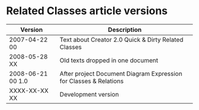 ﻿Related Classes article versions
================================

| Version            | Description                                                       |
|--------------------|-------------------------------------------------------------------|
| 2007-04-22 00      | Text about Creator 2.0 Quick & Dirty Related Classes              |
| 2008-05-28 XX      | Old texts dropped in one document                                 |
| 2008-06-21 00  1.0 | After project Document Diagram Expression for Classes & Relations |
| XXXX-XX-XX XX      | Development version                                               |

